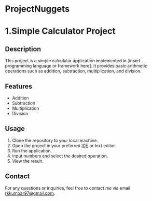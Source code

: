 # ProjectNuggets
# 1.Simple Calculator Project

## Description
This project is a simple calculator application implemented in [insert programming language or framework here]. It provides basic arithmetic operations such as addition, subtraction, multiplication, and division.

## Features
- Addition
- Subtraction
- Multiplication
- Division

## Usage
1. Clone the repository to your local machine.
2. Open the project in your preferred [IDE](https://en.wikipedia.org/wiki/Integrated_development_environment) or text editor.
3. Run the application.
4. Input numbers and select the desired operation.
5. View the result.
   


## Contact
For any questions or inquiries, feel free to contact me via email  rkkumbar97@gmail.com.
